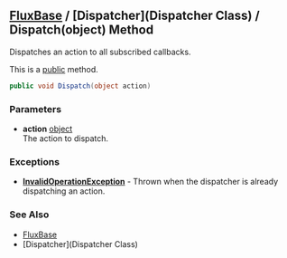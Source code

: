[FluxBase](index) / [Dispatcher](Dispatcher Class) /  Dispatch(object) Method
-----------------------------------------------------------------------------

Dispatches an action to all subscribed callbacks.

This is a [public](https://docs.microsoft.com/dotnet/csharp/language-reference/keywords/public) method.

```c#
public void Dispatch(object action)
```

### Parameters
* __action__ [object](https://docs.microsoft.com/dotnet/api/system.object)  
The action to dispatch.

### Exceptions
* __[InvalidOperationException](https://docs.microsoft.com/dotnet/api/system.invalidoperationexception)__ - Thrown when the dispatcher is already dispatching an action.

### See Also
* [FluxBase](index)
* [Dispatcher](Dispatcher Class)